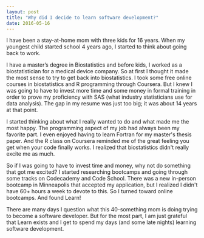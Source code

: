 ```yaml
---
layout: post
title: "Why did I decide to learn software development?"
date: 2016-05-16
---
```


I have been a stay-at-home mom with three kids for 16 years. When my youngest child started school 4 years ago, I started to think about going back to work.

I have a master’s degree in Biostatistics and before kids, I worked as a biostatistician for a medical device company. So at first I thought it made the most sense to try to get back into biostatistics. I took some free online courses in biostatistics and R programming through Coursera. But I knew I was going to have to invest more time and some money in formal training in order to prove my proficiency with SAS (what industry statisticians use for data analysis). The gap in my resume was just too big; it was about 14 years at that point.

I started thinking about what I really wanted to do and what made me the most happy. The programming aspect of my job had always been my favorite part. I even enjoyed having to learn Fortran for my master's thesis paper. And the R class on Coursera reminded me of the great feeling you get when your code finally works. I realized that biostatistics didn't really excite me as much.

So if I was going to have to invest time and money, why not do something that got me excited? I started researching bootcamps and going through some tracks on Codecademy and Code School. There was a new in-person bootcamp in Minneapolis that accepted my application, but I realized I didn't have 60+ hours a week to devote to this. So I turned toward online bootcamps. And found Learn! 

There are many days I question what this 40-something mom is doing trying to become a software developer. But for the most part, I am just grateful that Learn exists and I get to spend my days (and some late nights) learning software development.